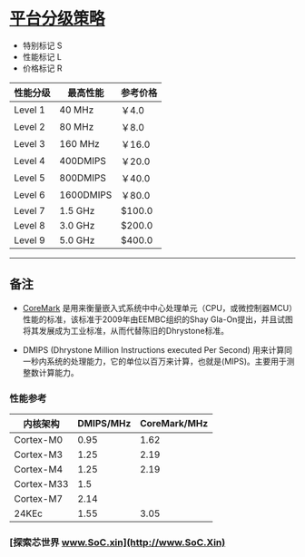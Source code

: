 ﻿# [平台分级策略](https://github.com/SoCXin/Level)

* 特别标记 S
* 性能标记 L
* 价格标记 R


| 性能分级 | 最高性能 | 参考价格 |
| ------- | -------- |  ------ |
| Level 1 | 40 MHz   |   ￥4.0 |
| Level 2 | 80 MHz   |   ￥8.0 |
| Level 3 | 160 MHz  |   ￥16.0 |
| Level 4 | 400DMIPS |   ￥20.0 |
| Level 5 | 800DMIPS |   ￥40.0 |
| Level 6 | 1600DMIPS |  ￥80.0 |
| Level 7 | 1.5 GHz |   $100.0 |
| Level 8 | 3.0 GHz |   $200.0 |
| Level 9 | 5.0 GHz |   $400.0 |


---

## 备注

* [CoreMark](https://www.eembc.org/coremark/index.php) 是用来衡量嵌入式系统中中心处理单元（CPU，或微控制器MCU）性能的标准，该标准于2009年由EEMBC组织的Shay Gla-On提出，并且试图将其发展成为工业标准，从而代替陈旧的Dhrystone标准。

* DMIPS (Dhrystone Million Instructions executed Per Second) 用来计算同一秒内系统的处理能力，它的单位以百万来计算，也就是(MIPS)。主要用于测整数计算能力。

### 性能参考

|  内核架构  | DMIPS/MHz | CoreMark/MHz |
| --------- | --------- | ------------ |
| Cortex-M0 |   0.95    |       1.62  |
| Cortex-M3 |   1.25    |     2.19    |
| Cortex-M4 |   1.25    |     2.19    |
| Cortex-M33 |   1.5    |         |
| Cortex-M7 |   2.14    |         |
| 24KEc |   1.55    |     3.05    |

### [探索芯世界 www.SoC.xin](http://www.SoC.Xin)
